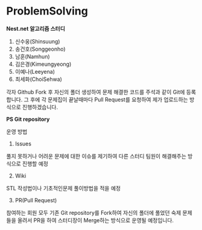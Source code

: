 ﻿# ProblemSolving

**Nest.net 알고리즘 스터디**
1. 신수웅(Shinsuung)
2. 송건호(Songgeonho)
3. 남훈(Namhun)
4. 김은경(Kimeungyeong)
5. 이예나(Leeyena)
6. 최세화(ChoiSehwa)

각자 Github Fork 후 자신의 폴더 생성하여 문제 해결한 코드를 주석과 같이 Git에 등록합니다.
그 후에 각 문제집이 끝날때마다 Pull Request를 요청하여 제가 업로드하는 방식으로 진행하겠습니다.

**PS Git repository** 

운영 방법

1. Issues

풀지 못하거나 어려운 문제에 대한 이슈를 제기하여 다른 스터디 팀원이 해결해주는 방식으로 진행할 예정

2. Wiki 

STL 작성법이나 기초적인문제 풀이방법을 적을 예정

3. PR(Pull Request)

참여하는 회원 모두 기존 Git repository를 Fork하여 자신의 폴더에 풀었던 숙제 문제들을 올려서 PR을 하여 스터디장이 Merge하는 방식으로 운영될 예정입니다.